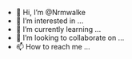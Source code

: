 - 👋 Hi, I’m @Nrmwalke
- 👀 I’m interested in ...
- 🌱 I’m currently learning ...
- 💞️ I’m looking to collaborate on ...
- 📫 How to reach me ...


<!---
Nrmwalke/Nrmwalke is a ✨ special ✨ repository because its `README.md` (this file) appears on your GitHub profile.
You can click the Preview link to take a look at your changes.
--->
